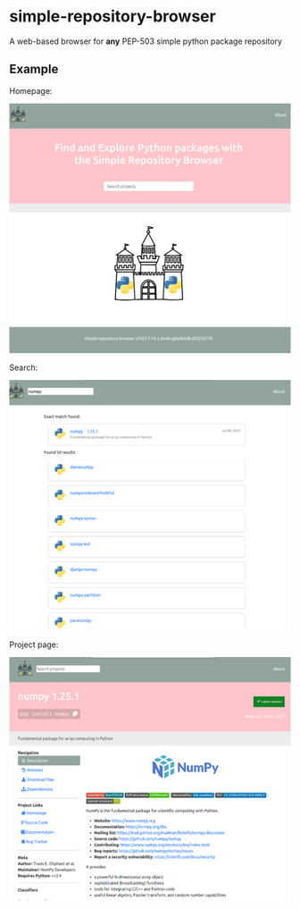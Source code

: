 # simple-repository-browser

A web-based browser for **any** PEP-503 simple python package repository

## Example

Homepage:

![homepage screenshot](https://github.com/simple-repository/simple-repository-browser/blob/main/screenshots/home.png)


Search:

![search result](https://github.com/simple-repository/simple-repository-browser/blob/main/screenshots/search.png)


Project page:

![numpy project page](https://github.com/simple-repository/simple-repository-browser/blob/main/screenshots/project.png)
